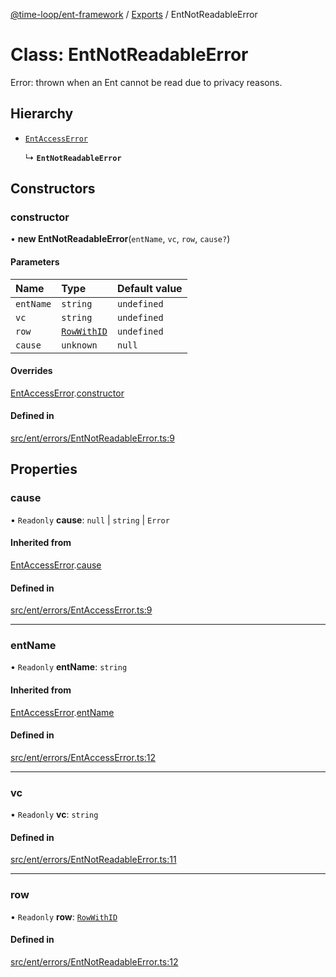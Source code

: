 [@time-loop/ent-framework](../README.md) / [Exports](../modules.md) / EntNotReadableError

# Class: EntNotReadableError

Error: thrown when an Ent cannot be read due to privacy reasons.

## Hierarchy

- [`EntAccessError`](EntAccessError.md)

  ↳ **`EntNotReadableError`**

## Constructors

### constructor

• **new EntNotReadableError**(`entName`, `vc`, `row`, `cause?`)

#### Parameters

| Name | Type | Default value |
| :------ | :------ | :------ |
| `entName` | `string` | `undefined` |
| `vc` | `string` | `undefined` |
| `row` | [`RowWithID`](../modules.md#rowwithid) | `undefined` |
| `cause` | `unknown` | `null` |

#### Overrides

[EntAccessError](EntAccessError.md).[constructor](EntAccessError.md#constructor)

#### Defined in

[src/ent/errors/EntNotReadableError.ts:9](https://github.com/clickup/rest-client/blob/master/src/ent/errors/EntNotReadableError.ts#L9)

## Properties

### cause

• `Readonly` **cause**: ``null`` \| `string` \| `Error`

#### Inherited from

[EntAccessError](EntAccessError.md).[cause](EntAccessError.md#cause)

#### Defined in

[src/ent/errors/EntAccessError.ts:9](https://github.com/clickup/rest-client/blob/master/src/ent/errors/EntAccessError.ts#L9)

___

### entName

• `Readonly` **entName**: `string`

#### Inherited from

[EntAccessError](EntAccessError.md).[entName](EntAccessError.md#entname)

#### Defined in

[src/ent/errors/EntAccessError.ts:12](https://github.com/clickup/rest-client/blob/master/src/ent/errors/EntAccessError.ts#L12)

___

### vc

• `Readonly` **vc**: `string`

#### Defined in

[src/ent/errors/EntNotReadableError.ts:11](https://github.com/clickup/rest-client/blob/master/src/ent/errors/EntNotReadableError.ts#L11)

___

### row

• `Readonly` **row**: [`RowWithID`](../modules.md#rowwithid)

#### Defined in

[src/ent/errors/EntNotReadableError.ts:12](https://github.com/clickup/rest-client/blob/master/src/ent/errors/EntNotReadableError.ts#L12)
